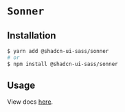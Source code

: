 # `Sonner`

## Installation

```sh
$ yarn add @shadcn-ui-sass/sonner
# or
$ npm install @shadcn-ui-sass/sonner
```

## Usage

View docs [here](https://shadcn-ui-sass.com/docs/components/sonner).

